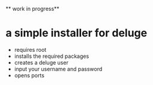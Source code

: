 ** work in progress**

# a simple installer for deluge
* requires root
* installs the required packages
* creates a deluge user
* input your username and password
* opens ports
